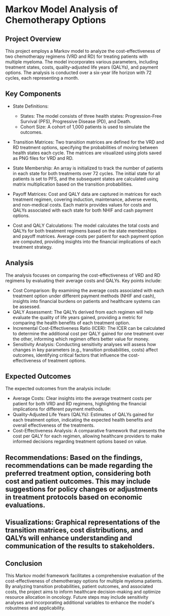 # Markov Model Analysis of Chemotherapy Options
## Project Overview
This project employs a Markov model to analyze the cost-effectiveness of two chemotherapy regimens (VRD and RD) for treating patients with multiple myeloma. The model incorporates various parameters, including treatment states, costs, quality-adjusted life years (QALYs), and payment options. The analysis is conducted over a six-year life horizon with 72 cycles, each representing a month.

## Key Components
- State Definitions:
  - States: The model consists of three health states: Progression-Free Survival (PFS), Progressive Disease (PD), and Death.
  - Cohort Size: A cohort of 1,000 patients is used to simulate the outcomes.

- Transition Matrices:
Two transition matrices are defined for the VRD and RD treatment options, specifying the probabilities of moving between health states each cycle.
The matrices are visualized using plots saved as PNG files for VRD and RD.

- State Membership:
An array is initialized to track the number of patients in each state for both treatments over 72 cycles.
The initial state for all patients is set to PFS, and the subsequent states are calculated using matrix multiplication based on the transition probabilities.

- Payoff Matrices:
Cost and QALY data are captured in matrices for each treatment regimen, covering induction, maintenance, adverse events, and non-medical costs.
Each matrix provides values for costs and QALYs associated with each state for both NHIF and cash payment options.

- Cost and QALY Calculations:
The model calculates the total costs and QALYs for both treatment regimens based on the state memberships and payoff matrices.
Average costs per patient for each payment option are computed, providing insights into the financial implications of each treatment strategy.

## Analysis
The analysis focuses on comparing the cost-effectiveness of VRD and RD regimens by evaluating their average costs and QALYs. Key points include:
- Cost Comparison: By examining the average costs associated with each treatment option under different payment methods (NHIF and cash), insights into financial burdens on patients and healthcare systems can be assessed.
- QALY Assessment: The QALYs derived from each regimen will help evaluate the quality of life years gained, providing a metric for comparing the health benefits of each treatment option.
- Incremental Cost-Effectiveness Ratio (ICER): The ICER can be calculated to determine the additional cost per QALY gained for one treatment over the other, informing which regimen offers better value for money.
- Sensitivity Analysis: Conducting sensitivity analyses will assess how changes in key parameters (e.g., transition probabilities, costs) affect outcomes, identifying critical factors that influence the cost-effectiveness of treatment options.

## Expected Outcomes
The expected outcomes from the analysis include:
- Average Costs: Clear insights into the average treatment costs per patient for both VRD and RD regimens, highlighting the financial implications for different payment methods.
- Quality-Adjusted Life Years (QALYs): Estimates of QALYs gained for each treatment option, indicating the expected health benefits and overall effectiveness of the treatments.
- Cost-Effectiveness Analysis: A comparative framework that presents the cost per QALY for each regimen, allowing healthcare providers to make informed decisions regarding treatment options based on value.

## Recommendations: Based on the findings, recommendations can be made regarding the preferred treatment option, considering both cost and patient outcomes. This may include suggestions for policy changes or adjustments in treatment protocols based on economic evaluations.

## Visualizations: Graphical representations of the transition matrices, cost distributions, and QALYs will enhance understanding and communication of the results to stakeholders.

## Conclusion
This Markov model framework facilitates a comprehensive evaluation of the cost-effectiveness of chemotherapy options for multiple myeloma patients. By analyzing transition probabilities, patient outcomes, and associated costs, the project aims to inform healthcare decision-making and optimize resource allocation in oncology. Future steps may include sensitivity analyses and incorporating additional variables to enhance the model's robustness and applicability.

